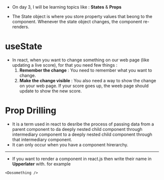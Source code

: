- On day 3, I will be learning topics like : **States** & **Props**

- The State object is where you store property values that beong to the component. Whenever the state object changes, the component re-renders.

# useState

- In react, when you want to change something on our web page (like updating a live score), for that you need few things : 
    1. **Remember the change** : You need to remember what you want to change.
    2. **Make the change visible** : You also need  a way to show the change on your web page. If your score goes up, the weeb page should update to show the new score.


# Prop Drilling

- It is a term used in react to desribe the process of passing data from a parent component to da deeply nested child component through intermediary component to a deeply nested child component through that intermediary component.
- It can only occur when you have a component hirerarchy.

--- 
- If you want to render a component in react.js then write their name in **Upperlater** with. 
for example
```
<Dosomething />
```